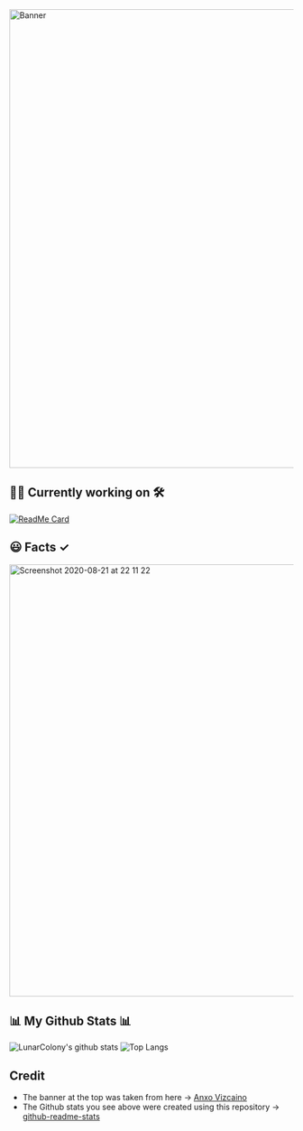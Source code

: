 <img width="813" alt="Banner" src="https://user-images.githubusercontent.com/64978825/90547667-c9279000-e183-11ea-945b-52b5a2f9467b.gif">

## 👷‍♂️ Currently working on 🛠
[![ReadMe Card](https://github-readme-stats.vercel.app/api/pin/?username=LunarColony&repo=SwiftUI-Tasks-App)](https://github.com/LunarColony/SwiftUI-Tasks-App)

## 😃 Facts ✓
<img width="766" alt="Screenshot 2020-08-21 at 22 11 22" src="https://user-images.githubusercontent.com/64978825/90935914-2594e480-e3fc-11ea-8fd3-85a567242df5.png">

## 📊 My Github Stats 📊
![LunarColony's github stats](https://github-readme-stats.vercel.app/api?username=LunarColony&show_icons=true)
![Top Langs](https://github-readme-stats.vercel.app/api/top-langs/?username=LunarColony)

## Credit
- The banner at the top was taken from here -> [Anxo Vizcaino](https://www.behance.net/anxovizcaino)
- The Github stats you see above were created using this repository -> [github-readme-stats](https://github.com/anuraghazra/github-readme-stats#github-stats-card)



